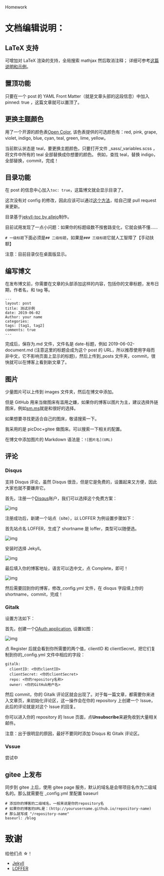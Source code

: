 Homework

# 文档编辑说明：

## LaTeX 支持

可增加对 LaTeX 渲染的支持，全局搜索 mathjax 然后取消注释；
详细可参考[这篇说明和示例](https://fromendworld.github.io/LOFFER/math-test/)。

## 置顶功能

只要在一个 post 的 YAML Front Matter（就是文章头部的这段信息）中加入 pinned: true ，这篇文章就可以置顶了。

## 更换主题颜色

用了一个开源的颜色表[Open Color](https://yeun.github.io/open-color/),
该色表提供的可选颜色有：red, pink, grape, violet, indigo, blue, cyan, teal, green, lime, yellow。

当前默认状态是 teal，要更换主题颜色，只要打开文件 \_sass/\_variables.scss ，将文件中所有的 teal 全部替换成你想要的颜色。
例如，查找 teal，替换 indigo，全部替换，commit，完成！

## 目录功能

在 post 的信息中心加入`toc: true`，这篇博文就会显示目录了。

这次没有对 config 的修改，因此应该可以通过[这个方法](https://github.com/KirstieJane/STEMMRoleModels/wiki/Syncing-your-fork-to-the-original-repository-via-the-browser)，给自己提 pull request 来更新。

目录基于[jekyll-toc by allejo](https://github.com/allejo/jekyll-toc)制作。

目前试用发现了一点小问题：如果你的标题级数不按套路变化，它就会搞不懂……

`# 一级标题`下面必须是`## 二级标题`，如果是`### 三级标题`它就人工智障了【手动扶额】

注意：目前目录仅在桌面版显示。

## 编写博文

在发布博文前，你需要在文章的头部添加这样的内容，包括你的文章标题，发布日期，作者名，和 tag 等。

    ---
    layout: post
    title: 测试示例
    date: 2019-06-02
    Author: your name
    categories:
    tags: [tag1, tag2]
    comments: true
    ---

完成后，保存为.md 文件，文件名是 date-标题，例如 2019-06-02-document.md (注意这里的标题会成为这个 post 的 URL，所以推荐使用字母而非中文，它不影响页面上显示的标题)，然后上传到\_posts 文件夹，commit，很快就可以在博客上看到新文章了。

## 图片

少量图片可以上传到 images 文件夹，然后在博文中添加。

但是 GitHub 用来当做图床有滥用之嫌，如果你的博客以图片为主，建议选择外链图床，例如[sm.ms](https://sm.ms/)就是和很好的选择。

如果想要寻找更适合自己的图床，敬请搜索一下。

我采用的是 picDoc+gitee 做图床。可以搜索一下相关的配置。

在博文中添加图片的 Markdown 语法是：`![图片名](URL)`

## 评论

### Disqus

支持 Disqus 评论，虽然 Disqus 很丑，但是它是免费的，设置起来又方便，因此大家也就不要嫌弃它。

首先，注册一个[Disqus](https://disqus.com/)账户，我们可以选择这个免费方案：

![img](https://raw.githubusercontent.com/FromEndWorld/LOFFER/master/images/Disqus-plan.png)

注册成功后，新建一个站点（site），以 LOFFER 为例设置步骤如下：

首先站点名 LOFFER，生成了 shortname 是 loffer，类型可以随便选。

![img](https://raw.githubusercontent.com/FromEndWorld/LOFFER/master/images/Disqus-1.png)

安装时选择 Jekyll。

![img](https://raw.githubusercontent.com/FromEndWorld/LOFFER/master/images/Disqus-2.png)

最后填入你的博客地址，语言可以选中文，点 Complete，即可！

![img](https://raw.githubusercontent.com/FromEndWorld/LOFFER/master/images/Disqus-3.png)

然后需要回到你的博客，修改\_config.yml 文件，在 disqus 字段填上你的 shortname，commit，完成！

### Gitalk

设置方法如下：

首先，创建一个[OAuth application](https://github.com/settings/applications/new), 设置如图：

![img](https://raw.githubusercontent.com/FromEndWorld/LOFFER/master/images/application_settings.png)

点 Register 后就会看到你所需要的两个值，clientID 和 clientSecret，把它们复制到你的\_config.yml 文件中相应的字段：

    gitalk:
      clientID: <你的clientID>
      clientSecret: <你的clientSecret>
      repo: <你的repository名称>
      owner: <你的GitHub用户名>

然后 commit，你的 Gitalk 评论区就会出现了。对于每一篇文章，都需要你来进入文章页，来初始化评论区，这一操作会在你的 repository 上创建一个 Issue，此后的评论就是对这个 Issue 的回复。

你可以进入你的 repository 的 Issue 页面，点**Unsubscribe**来避免收到大量相关邮件。

注意：出于很明显的原因，最好不要同时添加 Disqus 和 Gitalk 评论区。

### Vssue

尝试中

## gitee 上发布

同步到 gitee 上后，使用 gitee page 服务，默认的域名是会带项目名作为二级域名的。那么就需要在 \_config.yml 里配置 baseurl

```
# 添加你的博客的二级域名，一般来说是你的repository名
# 如果你的博客的URL是：(http://yourusername.github.io/repository-name)
# 那么就写成 "/repository-name"
baseurl: /blog
```

# 致谢

给他们点 ☆！

- [Jekyll](https://github.com/jekyll/jekyll)
- [LOFFER](https://github.com/FromEndWorld/LOFFER)
